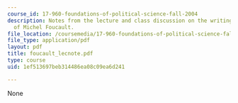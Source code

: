 ```yaml
---
course_id: 17-960-foundations-of-political-science-fall-2004
description: Notes from the lecture and class discussion on the writings and ideas
  of Michel Foucault.
file_location: /coursemedia/17-960-foundations-of-political-science-fall-2004/1ef513697beb314486ea08c09ea6d241_foucault_lecnote.pdf
file_type: application/pdf
layout: pdf
title: foucault_lecnote.pdf
type: course
uid: 1ef513697beb314486ea08c09ea6d241

---
```

None